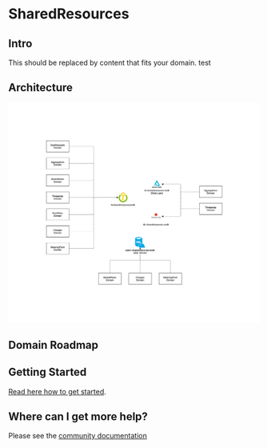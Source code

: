 # SharedResources

## Intro

This should be replaced by content that fits your domain. test

## Architecture

![design](ARCHITECTURE.png)

## Domain Roadmap

## Getting Started

[Read here how to get started](https://github.com/Energinet-DataHub/green-energy-hub/blob/main/docs/getting-started.md).

## Where can I get more help?

Please see the [community documentation](https://github.com/Energinet-DataHub/green-energy-hub/blob/main/COMMUNITY.md)
